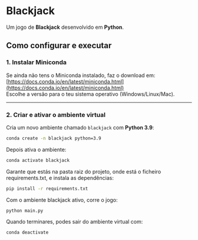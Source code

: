 # Blackjack

Um jogo de **Blackjack** desenvolvido em **Python**.

## Como configurar e executar

### 1. Instalar Miniconda
Se ainda não tens o Miniconda instalado, faz o download em:  
[https://docs.conda.io/en/latest/miniconda.html](https://docs.conda.io/en/latest/miniconda.html)  
Escolhe a versão para o teu sistema operativo (Windows/Linux/Mac).

---

### 2. Criar e ativar o ambiente virtual

Cria um novo ambiente chamado `blackjack` com **Python 3.9**:
```bash
conda create -n blackjack python=3.9
```

Depois ativa o ambiente:
```bash
conda activate blackjack
```

Garante que estás na pasta raiz do projeto, onde está o ficheiro requirements.txt, e instala as dependências:
```bash
pip install -r requirements.txt
```

Com o ambiente blackjack ativo, corre o jogo:
```bash
python main.py
```

Quando terminares, podes sair do ambiente virtual com:
```bash
conda deactivate
```
